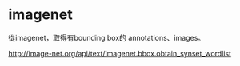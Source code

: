 # imagenet

從imagenet，取得有bounding box的 annotations、images。

http://image-net.org/api/text/imagenet.bbox.obtain_synset_wordlist
